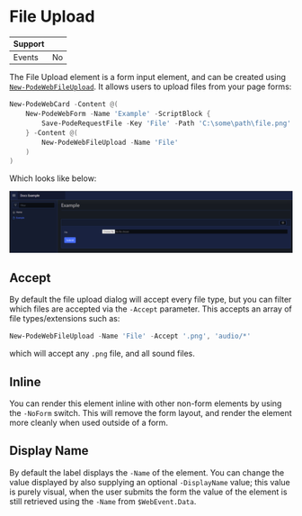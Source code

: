 # File Upload

| Support | |
| ------- |-|
| Events | No |

The File Upload element is a form input element, and can be created using [`New-PodeWebFileUpload`](../../../Functions/Elements/New-PodeWebFileUpload). It allows users to upload files from your page forms:

```powershell
New-PodeWebCard -Content @(
    New-PodeWebForm -Name 'Example' -ScriptBlock {
        Save-PodeRequestFile -Key 'File' -Path 'C:\some\path\file.png'
    } -Content @(
        New-PodeWebFileUpload -Name 'File'
    )
)
```

Which looks like below:

![file_upload](../../../images/file_upload.png)

## Accept

By default the file upload dialog will accept every file type, but you can filter which files are accepted via the `-Accept` parameter. This accepts an array of file types/extensions such as:

```powershell
New-PodeWebFileUpload -Name 'File' -Accept '.png', 'audio/*'
```

which will accept any `.png` file, and all sound files.

## Inline

You can render this element inline with other non-form elements by using the `-NoForm` switch. This will remove the form layout, and render the element more cleanly when used outside of a form.

## Display Name

By default the label displays the `-Name` of the element. You can change the value displayed by also supplying an optional `-DisplayName` value; this value is purely visual, when the user submits the form the value of the element is still retrieved using the `-Name` from `$WebEvent.Data`.
